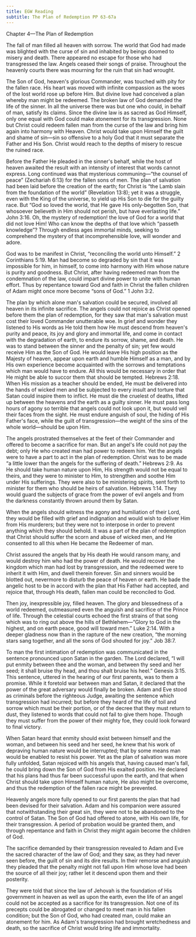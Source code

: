 ```yaml
---
title: EGW Reading
subtitle: The Plan of Redemption PP 63-67a
---
```


Chapter 4—The Plan of Redemption

The fall of man filled all heaven with sorrow. The world that God had made was blighted with the curse of sin and inhabited by beings doomed to misery and death. There appeared no escape for those who had transgressed the law. Angels ceased their songs of praise. Throughout the heavenly courts there was mourning for the ruin that sin had wrought.

The Son of God, heaven's glorious Commander, was touched with pity for the fallen race. His heart was moved with infinite compassion as the woes of the lost world rose up before Him. But divine love had conceived a plan whereby man might be redeemed. The broken law of God demanded the life of the sinner. In all the universe there was but one who could, in behalf of man, satisfy its claims. Since the divine law is as sacred as God Himself, only one equal with God could make atonement for its transgression. None but Christ could redeem fallen man from the curse of the law and bring him again into harmony with Heaven. Christ would take upon Himself the guilt and shame of sin—sin so offensive to a holy God that it must separate the Father and His Son. Christ would reach to the depths of misery to rescue the ruined race.

Before the Father He pleaded in the sinner's behalf, while the host of heaven awaited the result with an intensity of interest that words cannot express. Long continued was that mysterious communing—“the counsel of peace” (Zechariah 6:13) for the fallen sons of men. The plan of salvation had been laid before the creation of the earth; for Christ is “the Lamb slain from the foundation of the world” (Revelation 13:8); yet it was a struggle, even with the King of the universe, to yield up His Son to die for the guilty race. But “God so loved the world, that He gave His only-begotten Son, that whosoever believeth in Him should not perish, but have everlasting life.” John 3:16. Oh, the mystery of redemption! the love of God for a world that did not love Him! Who can know the depths of that love which “passeth knowledge”? Through endless ages immortal minds, seeking to comprehend the mystery of that incomprehensible love, will wonder and adore.

God was to be manifest in Christ, “reconciling the world unto Himself.” 2 Corinthians 5:19. Man had become so degraded by sin that it was impossible for him, in himself, to come into harmony with Him whose nature is purity and goodness. But Christ, after having redeemed man from the condemnation of the law, could impart divine power to unite with human effort. Thus by repentance toward God and faith in Christ the fallen children of Adam might once more become “sons of God.” 1 John 3:2.

The plan by which alone man's salvation could be secured, involved all heaven in its infinite sacrifice. The angels could not rejoice as Christ opened before them the plan of redemption, for they saw that man's salvation must cost their loved Commander unutterable woe. In grief and wonder they listened to His words as He told them how He must descend from heaven's purity and peace, its joy and glory and immortal life, and come in contact with the degradation of earth, to endure its sorrow, shame, and death. He was to stand between the sinner and the penalty of sin; yet few would receive Him as the Son of God. He would leave His high position as the Majesty of heaven, appear upon earth and humble Himself as a man, and by His own experience become acquainted with the sorrows and temptations which man would have to endure. All this would be necessary in order that He might be able to succor them that should be tempted. Hebrews 2:18. When His mission as a teacher should be ended, He must be delivered into the hands of wicked men and be subjected to every insult and torture that Satan could inspire them to inflict. He must die the cruelest of deaths, lifted up between the heavens and the earth as a guilty sinner. He must pass long hours of agony so terrible that angels could not look upon it, but would veil their faces from the sight. He must endure anguish of soul, the hiding of His Father's face, while the guilt of transgression—the weight of the sins of the whole world—should be upon Him.

The angels prostrated themselves at the feet of their Commander and offered to become a sacrifice for man. But an angel's life could not pay the debt; only He who created man had power to redeem him. Yet the angels were to have a part to act in the plan of redemption. Christ was to be made “a little lower than the angels for the suffering of death.” Hebrews 2:9. As He should take human nature upon Him, His strength would not be equal to theirs, and they were to minister to Him, to strengthen and soothe Him under His sufferings. They were also to be ministering spirits, sent forth to minister for them who should be heirs of salvation. Hebrews 1:14. They would guard the subjects of grace from the power of evil angels and from the darkness constantly thrown around them by Satan.

When the angels should witness the agony and humiliation of their Lord, they would be filled with grief and indignation and would wish to deliver Him from His murderers; but they were not to interpose in order to prevent anything which they should behold. It was a part of the plan of redemption that Christ should suffer the scorn and abuse of wicked men, and He consented to all this when He became the Redeemer of man.

Christ assured the angels that by His death He would ransom many, and would destroy him who had the power of death. He would recover the kingdom which man had lost by transgression, and the redeemed were to inherit it with Him, and dwell therein forever. Sin and sinners would be blotted out, nevermore to disturb the peace of heaven or earth. He bade the angelic host to be in accord with the plan that His Father had accepted, and rejoice that, through His death, fallen man could be reconciled to God.

Then joy, inexpressible joy, filled heaven. The glory and blessedness of a world redeemed, outmeasured even the anguish and sacrifice of the Prince of life. Through the celestial courts echoed the first strains of that song which was to ring out above the hills of Bethlehem—“Glory to God in the highest, and on earth peace, good will toward men.” Luke 2:14. With a deeper gladness now than in the rapture of the new creation, “the morning stars sang together, and all the sons of God shouted for joy.” Job 38:7.

To man the first intimation of redemption was communicated in the sentence pronounced upon Satan in the garden. The Lord declared, “I will put enmity between thee and the woman, and between thy seed and her seed; it shall bruise thy head, and thou shalt bruise his heel.” Genesis 3:15. This sentence, uttered in the hearing of our first parents, was to them a promise. While it foretold war between man and Satan, it declared that the power of the great adversary would finally be broken. Adam and Eve stood as criminals before the righteous Judge, awaiting the sentence which transgression had incurred; but before they heard of the life of toil and sorrow which must be their portion, or of the decree that they must return to dust, they listened to words that could not fail to give them hope. Though they must suffer from the power of their mighty foe, they could look forward to final victory.

When Satan heard that enmity should exist between himself and the woman, and between his seed and her seed, he knew that his work of depraving human nature would be interrupted; that by some means man would be enabled to resist his power. Yet as the plan of salvation was more fully unfolded, Satan rejoiced with his angels that, having caused man's fall, he could bring down the Son of God from His exalted position. He declared that his plans had thus far been successful upon the earth, and that when Christ should take upon Himself human nature, He also might be overcome, and thus the redemption of the fallen race might be prevented.

Heavenly angels more fully opened to our first parents the plan that had been devised for their salvation. Adam and his companion were assured that notwithstanding their great sin, they were not to be abandoned to the control of Satan. The Son of God had offered to atone, with His own life, for their transgression. A period of probation would be granted them, and through repentance and faith in Christ they might again become the children of God.

The sacrifice demanded by their transgression revealed to Adam and Eve the sacred character of the law of God; and they saw, as they had never seen before, the guilt of sin and its dire results. In their remorse and anguish they pleaded that the penalty might not fall upon Him whose love had been the source of all their joy; rather let it descend upon them and their posterity.

They were told that since the law of Jehovah is the foundation of His government in heaven as well as upon the earth, even the life of an angel could not be accepted as a sacrifice for its transgression. Not one of its precepts could be abrogated or changed to meet man in his fallen condition; but the Son of God, who had created man, could make an atonement for him. As Adam's transgression had brought wretchedness and death, so the sacrifice of Christ would bring life and immortality.